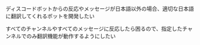 ディスコードボットからの反応やメッセージが日本語以外の場合、適切な日本語に翻訳してくれるボットを開発したい

すべてのチャンネルやすべてのメッセージに反応したら困るので、指定したチャンネルでのみ翻訳機能が動作するようにしたい

